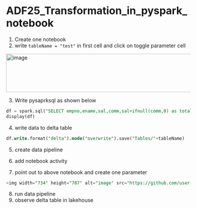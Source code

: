 # ADF25_Transformation_in_pyspark_notebook

1. Create one notebook
2. write `tableName = "test"` in first cell and click on toggle parameter cell

<img width="1070" height="105" alt="image" src="https://github.com/user-attachments/assets/2d39e9d7-fafa-45cf-b1eb-10f8db9f954e" />

3. Write pysaprksql as shown below
   
```sql
df = spark.sql("SELECT empno,ename,sal,comm,sal+ifnull(comm,0) as totalsal FROM June18_Lakehouse.emp LIMIT 1000")
display(df)
```
4. write data to delta table

```sql
df.write.format("delta").mode("overwrite").save("Tables/"+tableName)
```

5. create data pipeline



6. add notebook activity
7. point out to above notebook and create one parameter

```sql
<img width="734" height="787" alt="image" src="https://github.com/user-attachments/assets/8151ecf6-f8a5-45ef-8673-bbc2be135723" />
```

8. run data pipeline
9. observe delta table in lakehouse
